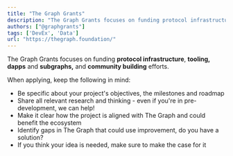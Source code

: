 ```yaml
---
title: "The Graph Grants"
description: "The Graph Grants focuses on funding protocol infrastructure, tooling, dapps and subgraphs, and community building efforts"
authors: ["@graphgrants"]
tags: ['DevEx', 'Data']
url: "https://thegraph.foundation/"
---
```


The Graph Grants focuses on funding **protocol infrastructure**, **tooling, dapps** and **subgraphs,** and **community building** efforts.

When applying, keep the following in mind:

- Be specific about your project's objectives, the milestones and roadmap
- Share all relevant research and thinking - even if you're in pre-development, we can help!
- Make it clear how the project is aligned with The Graph and could benefit the ecosystem
- Identify gaps in The Graph that could use improvement, do you have a solution?
- If you think your idea is needed, make sure to make the case for it
